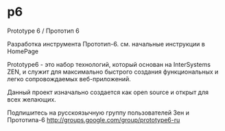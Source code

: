 # p6
Prototype 6 / Прототип 6

Разработка инструмента Прототип-6. см. начальные инструкции в HomePage

Prototype6 - это набор технологий, который основан на InterSystems ZEN, и служит для максимально быстрого создания функциональных и легко сопровождаемых веб-приложений.

Данный проект изначально создается как open source и открыт для всех желающих.

Подпишитесь на русскоязычную группу пользователей Зен и Прототипа-6 http://groups.google.com/group/prototype6-ru

